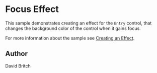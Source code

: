 Focus Effect
============

This sample demonstrates creating an effect for the `Entry` control, that changes the background color of the control when it gains focus.

For more information about the sample see [Creating an Effect](https://developer.xamarin.com/guides/xamarin-forms/effects/creating/).

Author
------

David Britch
